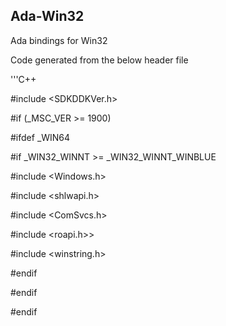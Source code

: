 ## Ada-Win32
Ada bindings for Win32

Code generated from the below header file

'''C++

#include <SDKDDKVer.h>

#if (_MSC_VER >= 1900)

#ifdef _WIN64

#if _WIN32_WINNT >= _WIN32_WINNT_WINBLUE

#include <Windows.h>

#include <shlwapi.h>

#include <ComSvcs.h>

#include <roapi.h>>

#include <winstring.h>

#endif

#endif

#endif

```

